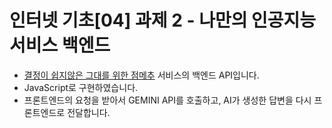 # 인터넷 기초[04] 과제 2 - 나만의 인공지능 서비스 백엔드
- [결정이 쉽지않은 그대를 위한 점메추](https://ssseen.github.io/menu_rec/) 서비스의 백엔드 API입니다.
- JavaScript로 구현하였습니다.
- 프론트엔드의 요청을 받아서 GEMINI API를 호출하고, AI가 생성한 답변을 다시 프론트엔드로 전달합니다.
